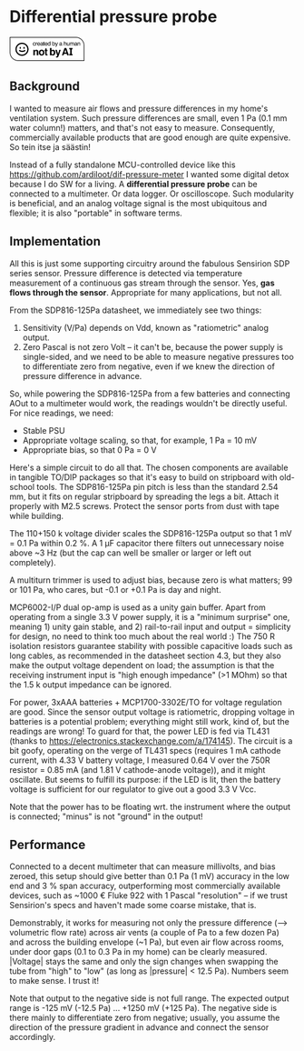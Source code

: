 # Differential pressure probe

[<img width="132" height="42" alt="Created-By-a-Human-Not-By-AI-Badge-white@2x" src="Created-By-a-Human-Not-By-AI-Badge-white%402x.png" />](https://notbyai.fyi/)

## Background

I wanted to measure air flows and pressure differences in my home's ventilation system. Such pressure differences are small, even 1 Pa (0.1 mm water column!) matters, and that's not easy to measure. Consequently, commercially available products that are good enough are quite expensive. So tein itse ja säästin!

Instead of a fully standalone MCU-controlled device like this https://github.com/ardiloot/dif-pressure-meter I wanted some digital detox because I do SW for a living. A **differential pressure probe** can be connected to a multimeter. Or data logger. Or oscilloscope. Such modularity is beneficial, and an analog voltage signal is the most ubiquitous and flexible; it is also "portable" in software terms.

## Implementation

All this is just some supporting circuitry around the fabulous Sensirion SDP series sensor. Pressure difference is detected via temperature measurement of a continuous gas stream through the sensor. Yes, **gas flows through the sensor**. Appropriate for many applications, but not all.

From the SDP816-125Pa datasheet, we immediately see two things:
1. Sensitivity (V/Pa) depends on Vdd, known as "ratiometric" analog output.
2. Zero Pascal is not zero Volt – it can't be, because the power supply is single-sided, and we need to be able to measure negative pressures too to differentiate zero from negative, even if we knew the direction of pressure difference in advance.

So, while powering the SDP816-125Pa from a few batteries and connecting AOut to a multimeter would work, the readings wouldn't be directly useful. For nice readings, we need:
* Stable PSU
* Appropriate voltage scaling, so that, for example, 1 Pa = 10 mV
* Appropriate bias, so that 0 Pa = 0 V

Here's a simple circuit to do all that. The chosen components are available in tangible TO/DIP packages so that it's easy to build on stripboard with old-school tools. The SDP816-125Pa pin pitch is less than the standard 2.54 mm, but it fits on regular stripboard by spreading the legs a bit. Attach it properly with M2.5 screws. Protect the sensor ports from dust with tape while building.

The 110+150 k voltage divider scales the SDP816-125Pa output so that 1 mV = 0.1 Pa within 0.2 %. A 1 µF capacitor there filters out unnecessary noise above ~3 Hz (but the cap can well be smaller or larger or left out completely).

A multiturn trimmer is used to adjust bias, because zero is what matters; 99 or 101 Pa, who cares, but -0.1 or +0.1 Pa is day and night.

MCP6002-I/P dual op-amp is used as a unity gain buffer. Apart from operating from a single 3.3 V power supply, it is a "minimum surprise" one, meaning 1) unity gain stable, and 2) rail-to-rail input and output = simplicity for design, no need to think too much about the real world :) The 750 R isolation resistors guarantee stability with possible capacitive loads such as long cables, as recommended in the datasheet section 4.3, but they also make the output voltage dependent on load; the assumption is that the receiving instrument input is "high enough impedance" (>1 MOhm) so that the 1.5 k output impedance can be ignored.

For power, 3xAAA batteries + MCP1700-3302E/TO for voltage regulation are good. Since the sensor output voltage is ratiometric, dropping voltage in batteries is a potential problem; everything might still work, kind of, but the readings are wrong! To guard for that, the power LED is fed via TL431 (thanks to https://electronics.stackexchange.com/a/174145). The circuit is a bit goofy, operating on the verge of TL431 specs (requires 1 mA cathode current, with 4.33 V battery voltage, I measured 0.64 V over the 750R resistor = 0.85 mA (and 1.81 V cathode-anode voltage)), and it might oscillate. But seems to fulfill its purpose: if the LED is lit, then the battery voltage is sufficient for our regulator to give out a good 3.3 V Vcc.

Note that the power has to be floating wrt. the instrument where the output is connected; "minus" is not "ground" in the output!

## Performance

Connected to a decent multimeter that can measure millivolts, and bias zeroed, this setup should give better than 0.1 Pa (1 mV) accuracy in the low end and 3 % span accuracy, outperforming most commercially available devices, such as ~1000 € Fluke 922 with 1 Pascal "resolution" – if we trust Sensirion's specs and haven't made some coarse mistake, that is.

Demonstrably, it works for measuring not only the pressure difference (--> volumetric flow rate) across air vents (a couple of Pa to a few dozen Pa) and across the building envelope (~1 Pa), but even air flow across rooms, under door gaps (0.1 to 0.3 Pa in my home) can be clearly measured. |Voltage| stays the same and only the sign changes when swapping the tube from "high" to "low" (as long as |pressure| < 12.5 Pa). Numbers seem to make sense. I trust it!

Note that output to the negative side is not full range. The expected output range is -125 mV (-12.5 Pa) ... +1250 mV (+125 Pa). The negative side is there mainly to differentiate zero from negative; usually, you assume the direction of the pressure gradient in advance and connect the sensor accordingly.
